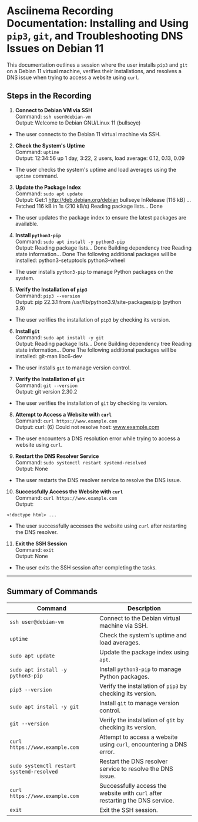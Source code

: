 # Asciinema Recording Documentation: Installing and Using `pip3`, `git`, and Troubleshooting DNS Issues on Debian 11

This documentation outlines a session where the user installs `pip3` and `git` on a Debian 11 virtual machine, verifies their installations, and resolves a DNS issue when trying to access a website using `curl`.

## Steps in the Recording

1. **Connect to Debian VM via SSH**  
   Command: `ssh user@debian-vm`  
   Output:  Welcome to Debian GNU/Linux 11 (bullseye)
- The user connects to the Debian 11 virtual machine via SSH.

2. **Check the System's Uptime**  
Command: `uptime`  
Output:  12:34:56 up 1 day, 3:22, 2 users, load average: 0.12, 0.13, 0.09
- The user checks the system's uptime and load averages using the `uptime` command.

3. **Update the Package Index**  
Command: `sudo apt update`  
Output:  Get:1 http://deb.debian.org/debian bullseye InRelease [116 kB] ... Fetched 116 kB in 1s (210 kB/s) Reading package lists... Done
- The user updates the package index to ensure the latest packages are available.

4. **Install `python3-pip`**  
Command: `sudo apt install -y python3-pip`  
Output:  Reading package lists... Done Building dependency tree Reading state information... Done The following additional packages will be installed: python3-setuptools python3-wheel
- The user installs `python3-pip` to manage Python packages on the system.

5. **Verify the Installation of `pip3`**  
Command: `pip3 --version`  
Output:  pip 22.3.1 from /usr/lib/python3.9/site-packages/pip (python 3.9)
- The user verifies the installation of `pip3` by checking its version.

6. **Install `git`**  
Command: `sudo apt install -y git`  
Output:  Reading package lists... Done Building dependency tree Reading state information... Done The following additional packages will be installed: git-man libc6-dev
- The user installs `git` to manage version control.

7. **Verify the Installation of `git`**  
Command: `git --version`  
Output:  git version 2.30.2
- The user verifies the installation of `git` by checking its version.

8. **Attempt to Access a Website with `curl`**  
Command: `curl https://www.example.com`  
Output:  curl: (6) Could not resolve host: www.example.com
- The user encounters a DNS resolution error while trying to access a website using `curl`.

9. **Restart the DNS Resolver Service**  
Command: `sudo systemctl restart systemd-resolved`  
Output: None  
- The user restarts the DNS resolver service to resolve the DNS issue.

10. **Successfully Access the Website with `curl`**  
 Command: `curl https://www.example.com`  
 Output:  
 ```
 <!doctype html> ...
 ```
 - The user successfully accesses the website using `curl` after restarting the DNS resolver.

11. **Exit the SSH Session**  
 Command: `exit`  
 Output: None  
 - The user exits the SSH session after completing the tasks.

---

## Summary of Commands

| Command                                | Description                                                                      |
|----------------------------------------|----------------------------------------------------------------------------------|
| `ssh user@debian-vm`                   | Connect to the Debian virtual machine via SSH.                                   |
| `uptime`                               | Check the system's uptime and load averages.                                     |
| `sudo apt update`                      | Update the package index using `apt`.                                            |
| `sudo apt install -y python3-pip`      | Install `python3-pip` to manage Python packages.                                 |
| `pip3 --version`                       | Verify the installation of `pip3` by checking its version.                       |
| `sudo apt install -y git`              | Install `git` to manage version control.                                         |
| `git --version`                        | Verify the installation of `git` by checking its version.                        |
| `curl https://www.example.com`         | Attempt to access a website using `curl`, encountering a DNS error.              |
| `sudo systemctl restart systemd-resolved` | Restart the DNS resolver service to resolve the DNS issue.                       |
| `curl https://www.example.com`         | Successfully access the website with `curl` after restarting the DNS service.    |
| `exit`                                 | Exit the SSH session.                                                            |
